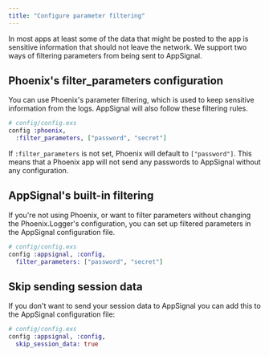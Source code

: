 ```yaml
---
title: "Configure parameter filtering"
---
```


In most apps at least some of the data that might be posted to the app is
sensitive information that should not leave the network. We support two ways of
filtering parameters from being sent to AppSignal.

## Phoenix's filter_parameters configuration

You can use Phoenix's parameter filtering, which is used to keep sensitive
information from the logs. AppSignal will also follow these filtering rules.

```elixir
# config/config.exs
config :phoenix,
  :filter_parameters, ["password", "secret"]
```

If `:filter_parameters` is not set, Phoenix will default to `["password"]`. This
means that a Phoenix app will not send any passwords to AppSignal without any
configuration.

## AppSignal's built-in filtering

If you're not using Phoenix, or want to filter parameters without changing the
Phoenix.Logger's configuration, you can set up filtered parameters in the
AppSignal configuration file.

```elixir
# config/config.exs
config :appsignal, :config,
  filter_parameters: ["password", "secret"]
```

## Skip sending session data

If you don't want to send your session data to AppSignal you can add this to the
AppSignal configuration file:

```elixir
# config/config.exs
config :appsignal, :config,
  skip_session_data: true
```
